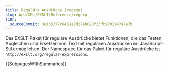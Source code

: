 ```yaml
---
title: Reguläre Ausdrücke (regexp)
slug: Web/XML/EXSLT/Reference/regexp
l10n:
  sourceCommit: 3e1b5277c6451e7d27ab628f23fb9702947a7a7b
---
```


Das EXSLT-Paket für reguläre Ausdrücke bietet Funktionen, die das Testen, Abgleichen und Ersetzen von Text mit regulären Ausdrücken im JavaScript-Stil ermöglichen. Der Namespace für das Paket für reguläre Ausdrücke ist `http://exslt.org/regular-expressions`.

{{SubpagesWithSummaries}}
